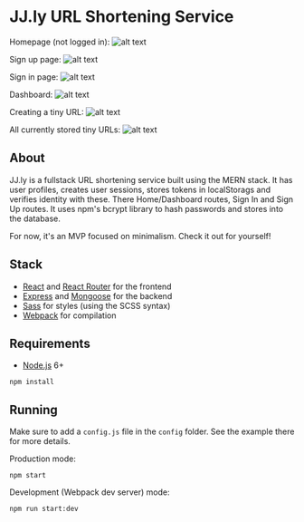 # JJ.ly URL Shortening Service

Homepage (not logged in):
![alt text](/screenshots/homepage.png "Homepage of JJ.ly") <!-- .element width="270px" height="287px" -->

Sign up page:
![alt text](/screenshots/sign-up-page.png "Sign up page") <!-- .element width="270px" height="300px" -->

Sign in page:
![alt text](/screenshots/sign-in-page.png "Sign in page") <!-- .element width="270px" height="300px" -->

Dashboard:
![alt text](/screenshots/dashboard-1.png "Dashboard page") <!-- .element width="270px" height="300px" -->

Creating a tiny URL:
![alt text](/screenshots/dashboard-2.png "Creating a tiny URL") <!-- .element width="270px" height="300px" -->

All currently stored tiny URLs:
![alt text](/screenshots/tiny-urls.png "Displaying all currently URL") <!-- .element width="270px" height="300px" -->


## About

JJ.ly is a fullstack URL shortening service built using the MERN stack. It has user profiles, creates user sessions,
stores tokens in localStorags and verifies identity with these. There Home/Dashboard routes, Sign In and Sign Up routes.
It uses npm's bcrypt library to hash passwords and stores into the database.

For now, it's an MVP focused on minimalism. Check it out for yourself!



## Stack
- [React](https://facebook.github.io/react/) and [React Router](https://reacttraining.com/react-router/) for the frontend
- [Express](http://expressjs.com/) and [Mongoose](http://mongoosejs.com/) for the backend
- [Sass](http://sass-lang.com/) for styles (using the SCSS syntax)
- [Webpack](https://webpack.github.io/) for compilation


## Requirements

- [Node.js](https://nodejs.org/en/) 6+

```shell
npm install
```


## Running

Make sure to add a `config.js` file in the `config` folder. See the example there for more details.

Production mode:

```shell
npm start
```

Development (Webpack dev server) mode:

```shell
npm run start:dev
```
